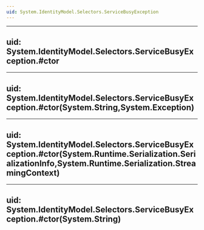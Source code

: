 ```yaml
---
uid: System.IdentityModel.Selectors.ServiceBusyException
---
```


---
uid: System.IdentityModel.Selectors.ServiceBusyException.#ctor
---

---
uid: System.IdentityModel.Selectors.ServiceBusyException.#ctor(System.String,System.Exception)
---

---
uid: System.IdentityModel.Selectors.ServiceBusyException.#ctor(System.Runtime.Serialization.SerializationInfo,System.Runtime.Serialization.StreamingContext)
---

---
uid: System.IdentityModel.Selectors.ServiceBusyException.#ctor(System.String)
---
